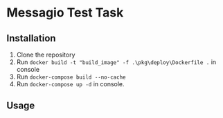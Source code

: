 # Messagio Test Task
## Installation
1. Clone the repository
2. Run `docker build -t "build_image" -f .\pkg\deploy\Dockerfile .` in console
3. Run `docker-compose build --no-cache`
4. Run `docker-compose up -d` in console.
## Usage

